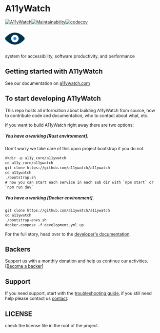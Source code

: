 # A11yWatch

[![A11yWatch](https://circleci.com/gh/A11yWatch/a11ywatch.svg?style=svg)](https://circleci.com/gh/A11yWatch/a11ywatch)[![Maintainability](https://api.codeclimate.com/v1/badges/f5fdfe29c6e911f323cf/maintainability)](https://codeclimate.com/github/A11yWatch/a11ywatch/maintainability)[![codecov](https://codecov.io/gh/A11yWatch/a11ywatch/branch/master/graph/badge.svg?token=MBV2LGQO3J)](https://codecov.io/gh/A11yWatch/a11ywatch)

![A11yWatch](web/public/static/img/favicon.png?raw=true "A11yWatch Logo")

system for accessibility, software productivity, and performance

## Getting started with A11yWatch

See our documentation on [a11ywatch.com](https://a11ywatch.github.io/a11ywatch-docs)

## To start developing A11yWatch

This repo hosts all information about
building A11yWatch from source, how to contribute code
and documentation, who to contact about what, etc.

If you want to build A11yWatch right away there are two options:

##### You have a working [Rust environment].

Don't worry we take care of this upon project bootstrap if you do not.

```
mkdir -p a11y_core/a11ywatch
cd a11y_core/a11ywatch
git clone https://github.com/a11ywatch/a11ywatch
cd a11ywatch
./bootstrap.sh
# now you can start each service in each sub dir with `npm start` or `npm run dev`
```

##### You have a working [Docker environment].

```
git clone https://github.com/a11ywatch/a11ywatch
cd a11ywatch
./bootstrap-envs.sh
docker-compose -f development.yml up
```

For the full story, head over to the [developer's documentation](https://a11ywatch.github.io/a11ywatch-docs/docs/getting-started).

## Backers

Support us with a monthly donation and help us continue our activities. [[Become a backer](https://opencollective.com/a11ywatch#backer)]

## Support

If you need support, start with the [troubleshooting guide](https://a11ywatch.github.io/a11ywatch-docs/docs/troubleshooting),
if you still need help please contact us [contact](https://a11ywatch.github.io/a11ywatch-docs/docs/contact).

## LICENSE

check the license file in the root of the project.
